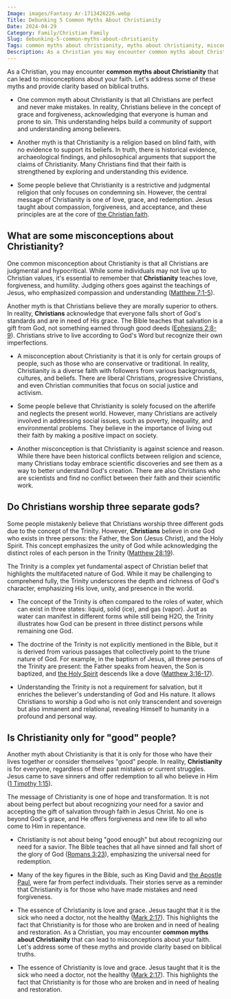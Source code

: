 ```yaml
---
Image: images/Fantasy Ar-1713426226.webp
Title: Debunking 5 Common Myths About Christianity
Date: 2024-04-29
Category: Family/Christian Family
Slug: debunking-5-common-myths-about-christianity
Tags: common myths about christianity, myths about christianity, misconceptions about christian, common misconceptions about christianity, christianity misconceptions, misconceptions about christianity, christian misconceptions, family, christian family
Description: As a Christian you may encounter common myths about Christianity that can lead to misconceptions about your faith Lets address some of these myths and provide clarity based on biblical truths One common myth about Christianity is that all Christians are perfect and never make mistakes In reality Christians
---
```


As a Christian, you may encounter **common myths about Christianity** that can lead to misconceptions about your faith. Let's address some of these myths and provide clarity based on biblical truths.

- One common myth about Christianity is that all Christians are perfect and never make mistakes. In reality, Christians believe in the concept of grace and forgiveness, acknowledging that everyone is human and prone to sin. This understanding helps build a community of support and understanding among believers.

- Another myth is that Christianity is a religion based on blind faith, with no evidence to support its beliefs. In truth, there is historical evidence, archaeological findings, and philosophical arguments that support the claims of Christianity. Many Christians find that their faith is strengthened by exploring and understanding this evidence.

- Some people believe that Christianity is a restrictive and judgmental religion that only focuses on condemning sin. However, the central message of Christianity is one of love, grace, and redemption. Jesus taught about compassion, forgiveness, and acceptance, and these principles are at the core of [the Christian faith](/attributes-of-the-holy-spirit-understanding-the-power-and-presence-of-the-spirit-in-christianity).

## What are some misconceptions about Christianity?

One common misconception about Christianity is that all Christians are judgmental and hypocritical. While some individuals may not live up to Christian values, it's essential to remember that **Christianity** teaches love, forgiveness, and humility. Judging others goes against the teachings of Jesus, who emphasized compassion and understanding ([Matthew 7:1-5](https://www.bibleref.com/Matthew/7/Matthew-7-1.html)).

Another myth is that Christians believe they are morally superior to others. In reality, **Christians** acknowledge that everyone falls short of God's standards and are in need of His grace. The Bible teaches that salvation is a gift from God, not something earned through good deeds ([Ephesians 2:8-9](https://www.bibleref.com/Ephesians/2/Ephesians-2-8.html)). Christians strive to live according to God's Word but recognize their own imperfections.

- A misconception about Christianity is that it is only for certain groups of people, such as those who are conservative or traditional. In reality, Christianity is a diverse faith with followers from various backgrounds, cultures, and beliefs. There are liberal Christians, progressive Christians, and even Christian communities that focus on social justice and activism.

- Some people believe that Christianity is solely focused on the afterlife and neglects the present world. However, many Christians are actively involved in addressing social issues, such as poverty, inequality, and environmental problems. They believe in the importance of living out their faith by making a positive impact on society.

- Another misconception is that Christianity is against science and reason. While there have been historical conflicts between religion and science, many Christians today embrace scientific discoveries and see them as a way to better understand God's creation. There are also Christians who are scientists and find no conflict between their faith and their scientific work.

## Do Christians worship three separate gods?

Some people mistakenly believe that Christians worship three different gods due to the concept of the Trinity. However, **Christians** believe in one God who exists in three persons: the Father, the Son (Jesus Christ), and the Holy Spirit. This concept emphasizes the unity of God while acknowledging the distinct roles of each person in the Trinity ([Matthew 28:19](https://www.bibleref.com/Matthew/28/Matthew-28-19.html)).

The Trinity is a complex yet fundamental aspect of Christian belief that highlights the multifaceted nature of God. While it may be challenging to comprehend fully, the Trinity underscores the depth and richness of God's character, emphasizing His love, unity, and presence in the world.

- The concept of the Trinity is often compared to the roles of water, which can exist in three states: liquid, solid (ice), and gas (vapor). Just as water can manifest in different forms while still being H2O, the Trinity illustrates how God can be present in three distinct persons while remaining one God.

- The doctrine of the Trinity is not explicitly mentioned in the Bible, but it is derived from various passages that collectively point to the triune nature of God. For example, in the baptism of Jesus, all three persons of the Trinity are present: the Father speaks from heaven, the Son is baptized, and [the Holy Spirit](/exploring-the-divine-connection-the-holy-spirits-role-in-nurturing-love) descends like a dove ([Matthew 3:16-17](https://www.bibleref.com/Matthew/3/Matthew-3-16.html)).

- Understanding the Trinity is not a requirement for salvation, but it enriches the believer's understanding of God and His nature. It allows Christians to worship a God who is not only transcendent and sovereign but also immanent and relational, revealing Himself to humanity in a profound and personal way.

## Is Christianity only for "good" people?

Another myth about Christianity is that it is only for those who have their lives together or consider themselves "good" people. In reality, **Christianity** is for everyone, regardless of their past mistakes or current struggles. Jesus came to save sinners and offer redemption to all who believe in Him ([1 Timothy 1:15](https://www.bibleref.com/1-Timothy/1/1-Timothy-1-15.html)).

The message of Christianity is one of hope and transformation. It is not about being perfect but about recognizing your need for a savior and accepting the gift of salvation through faith in Jesus Christ. No one is beyond God's grace, and He offers forgiveness and new life to all who come to Him in repentance.

- Christianity is not about being "good enough" but about recognizing our need for a savior. The Bible teaches that all have sinned and fall short of the glory of God ([Romans 3:23](https://www.bibleref.com/Romans/3/Romans-3-23.html)), emphasizing the universal need for redemption.

- Many of the key figures in the Bible, such as King David and [the Apostle Paul](/teacher-training), were far from perfect individuals. Their stories serve as a reminder that Christianity is for those who have made mistakes and need forgiveness.

- The essence of Christianity is love and grace. Jesus taught that it is the sick who need a doctor, not the healthy ([Mark 2:17](https://www.bibleref.com/Mark/2/Mark-2-17.html)). This highlights the fact that Christianity is for those who are broken and in need of healing and restoration.
As a Christian, you may encounter **common myths about Christianity** that can lead to misconceptions about your faith. Let's address some of these myths and provide clarity based on biblical truths.

- The essence of Christianity is love and grace. Jesus taught that it is the sick who need a doctor, not the healthy ([Mark 2:17](https://www.bibleref.com/Mark/2/Mark-2-17.html)). This highlights the fact that Christianity is for those who are broken and in need of healing and restoration.